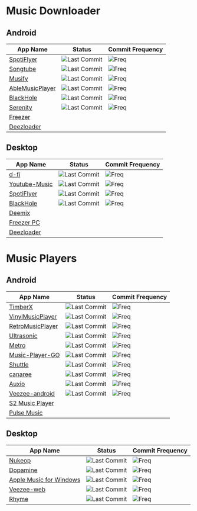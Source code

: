 # Music Downloader
## Android

| App Name | Status | Commit Frequency |
| - | - | - |
| [SpotiFlyer](https://github.com/Shabinder/SpotiFlyer) | ![Last Commit](https://img.shields.io/github/last-commit/Shabinder/SpotiFlyer) | ![Freq](https://img.shields.io/github/commit-activity/m/Shabinder/SpotiFlyer) |
| [Songtube](https://github.com/SongTube/SongTube-App) | ![Last Commit](https://img.shields.io/github/last-commit/SongTube/SongTube-App) | ![Freq](https://img.shields.io/github/commit-activity/m/SongTube/SongTube-App) |
| [Musify](https://github.com/Harsh-23/Musify) | ![Last Commit](https://img.shields.io/github/last-commit/Harsh-23/Musify) | ![Freq](https://img.shields.io/github/commit-activity/m/Harsh-23/Musify) |
| [AbleMusicPlayer](https://github.com/uditkarode/AbleMusicPlayer) | ![Last Commit](https://img.shields.io/github/last-commit/uditkarode/AbleMusicPlayer) | ![Freq](https://img.shields.io/github/commit-activity/m/uditkarode/AbleMusicPlayer) |
| [BlackHole](https://github.com/Sangwan5688/BlackHole) | ![Last Commit](https://img.shields.io/github/last-commit/Sangwan5688/BlackHole) | ![Freq](https://img.shields.io/github/commit-activity/m/Sangwan5688/BlackHole) |
| [Serenity](https://github.com/YajanaRao/Serenity) | ![Last Commit](https://img.shields.io/github/last-commit/YajanaRao/Serenity) | ![Freq](https://img.shields.io/github/commit-activity/m/YajanaRao/Serenity) |
| [Freezer](https://t.me/freezerandroid)
| [Deezloader](https://www.deezloader.app/)

## Desktop

| App Name | Status | Commit Frequency |
| - | - | - |
| [d-fi](https://github.com/d-fi/releases) | ![Last Commit](https://img.shields.io/github/last-commit/d-fi/releases) | ![Freq](https://img.shields.io/github/commit-activity/m/d-fi/releases) |
| [Youtube-Music](https://github.com/th-ch/youtube-music) | ![Last Commit](https://img.shields.io/github/last-commit/th-ch/youtube-music) | ![Freq](https://img.shields.io/github/commit-activity/m/th-ch/youtube-music) |
| [SpotiFlyer](https://github.com/Shabinder/SpotiFlyer) | ![Last Commit](https://img.shields.io/github/last-commit/Shabinder/SpotiFlyer) | ![Freq](https://img.shields.io/github/commit-activity/m/Shabinder/SpotiFlyer) |
| [BlackHole](https://github.com/Sangwan5688/BlackHole) | ![Last Commit](https://img.shields.io/github/last-commit/Sangwan5688/BlackHole) | ![Freq](https://img.shields.io/github/commit-activity/m/Sangwan5688/BlackHole) |
| [Deemix](https://deemix.app/)
| [Freezer PC](https://t.me/freezerpc)
| [Deezloader](https://www.deezloader.app/)

# Music Players
## Android

| App Name | Status | Commit Frequency |
| - | - | - |
| [TimberX](https://github.com/naman14/TimberX) | ![Last Commit](https://img.shields.io/github/last-commit/naman14/TimberX) | ![Freq](https://img.shields.io/github/commit-activity/m/naman14/TimberX) |
| [VinylMusicPlayer](https://github.com/AdrienPoupa/VinylMusicPlayer) | ![Last Commit](https://img.shields.io/github/last-commit/AdrienPoupa/VinylMusicPlayer) | ![Freq](https://img.shields.io/github/commit-activity/m/AdrienPoupa/VinylMusicPlayer) |
| [RetroMusicPlayer](https://github.com/RetroMusicPlayer/RetroMusicPlayer) | ![Last Commit](https://img.shields.io/github/last-commit/RetroMusicPlayer/RetroMusicPlayer) | ![Freq](https://img.shields.io/github/commit-activity/m/RetroMusicPlayer/RetroMusicPlayer) |
| [Ultrasonic](https://github.com/ultrasonic/ultrasonic) | ![Last Commit](https://img.shields.io/github/last-commit/ultrasonic/ultrasonic) | ![Freq](https://img.shields.io/github/commit-activity/m/ultrasonic/ultrasonic) |
| [Metro](https://github.com/MuntashirAkon/Metro) | ![Last Commit](https://img.shields.io/github/last-commit/MuntashirAkon/Metro) | ![Freq](https://img.shields.io/github/commit-activity/m/MuntashirAkon/Metro) |
| [Music-Player-GO](https://github.com/enricocid/Music-Player-GO) | ![Last Commit](https://img.shields.io/github/last-commit/enricocid/Music-Player-GO) | ![Freq](https://img.shields.io/github/commit-activity/m/enricocid/Music-Player-GO) |
| [Shuttle](https://github.com/timusus/Shuttle) | ![Last Commit](https://img.shields.io/github/last-commit/timusus/Shuttle) | ![Freq](https://img.shields.io/github/commit-activity/m/timusus/Shuttle) |
| [canaree](https://github.com/ologe/canaree-music-player) | ![Last Commit](https://img.shields.io/github/last-commit/ologe/canaree-music-player) | ![Freq](https://img.shields.io/github/commit-activity/m/ologe/canaree-music-player) |
| [Auxio](https://github.com/OxygenCobalt/Auxio) | ![Last Commit](https://img.shields.io/github/last-commit/OxygenCobalt/Auxio) | ![Freq](https://img.shields.io/github/commit-activity/m/OxygenCobalt/Auxio)
| [Veezee-android](https://github.com/veezee-music/veezee-android) | ![Last Commit](https://img.shields.io/github/last-commit/veezee-music/veezee-android) | ![Freq](https://img.shields.io/github/commit-activity/m/veezee-music/veezee-android) |
| [S2 Music Player](https://play.google.com/store/apps/details?id=com.simplecityapps.shuttle)
| [Pulse Music](https://play.google.com/store/apps/details?id=com.hardcodecoder.pulse)

## Desktop

| App Name | Status | Commit Frequency |
| - | - | - |
| [Nukeop](https://github.com/nukeop/nuclear) | ![Last Commit](https://img.shields.io/github/last-commit/nukeop/nuclear) | ![Freq](https://img.shields.io/github/commit-activity/m/nukeop/nuclear) |
| [Dopamine](https://github.com/digimezzo/dopamine-windows) | ![Last Commit](https://img.shields.io/github/last-commit/digimezzo/dopamine-windows) | ![Freq](https://img.shields.io/github/commit-activity/m/digimezzo/dopamine-windows) |
| [Apple Music for Windows](https://github.com/imxeno/apple-music-windows) | ![Last Commit](https://img.shields.io/github/last-commit/imxeno/apple-music-windows) | ![Freq](https://img.shields.io/github/commit-activity/m/imxeno/apple-music-windows) |
| [Veezee-web](https://github.com/veezee-music/veezee-web) | ![Last Commit](https://img.shields.io/github/last-commit/veezee-music/veezee-web) | ![Freq](https://img.shields.io/github/commit-activity/m/veezee-music/veezee-web) |
| [Rhyme](https://github.com/Rhyme-Player/Rhyme) | ![Last Commit](https://img.shields.io/github/last-commit/Rhyme-Player/Rhyme) | ![Freq](https://img.shields.io/github/commit-activity/m/Rhyme-Player/Rhyme) |
